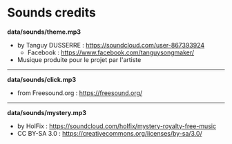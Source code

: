 # Sounds credits

**data/sounds/theme.mp3**

* by Tanguy DUSSERRE : https://soundcloud.com/user-867393924
  * Facebook : https://www.facebook.com/tanguysongmaker/
* Musique produite pour le projet par l'artiste

---

**data/sounds/click.mp3**

* from Freesound.org : https://freesound.org/
  
---

**data/sounds/mystery.mp3**
  
* by HolFix : https://soundcloud.com/holfix/mystery-royalty-free-music
* CC BY-SA 3.0 : https://creativecommons.org/licenses/by-sa/3.0/